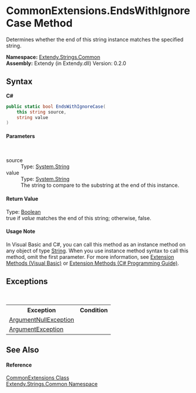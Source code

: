# CommonExtensions.EndsWithIgnoreCase Method 
 

Determines whether the end of this string instance matches the specified string.

**Namespace:**&nbsp;<a href="N_Extendy_Strings_Common">Extendy.Strings.Common</a><br />**Assembly:**&nbsp;Extendy (in Extendy.dll) Version: 0.2.0

## Syntax

**C#**<br />
``` C#
public static bool EndsWithIgnoreCase(
	this string source,
	string value
)
```


#### Parameters
&nbsp;<dl><dt>source</dt><dd>Type: <a href="https://docs.microsoft.com/dotnet/api/system.string" target="_blank">System.String</a><br /></dd><dt>value</dt><dd>Type: <a href="https://docs.microsoft.com/dotnet/api/system.string" target="_blank">System.String</a><br />The string to compare to the substring at the end of this instance.</dd></dl>

#### Return Value
Type: <a href="https://docs.microsoft.com/dotnet/api/system.boolean" target="_blank">Boolean</a><br />true if *value* matches the end of this string; otherwise, false.

#### Usage Note
In Visual Basic and C#, you can call this method as an instance method on any object of type <a href="https://docs.microsoft.com/dotnet/api/system.string" target="_blank">String</a>. When you use instance method syntax to call this method, omit the first parameter. For more information, see <a href="https://docs.microsoft.com/dotnet/visual-basic/programming-guide/language-features/procedures/extension-methods">Extension Methods (Visual Basic)</a> or <a href="https://docs.microsoft.com/dotnet/csharp/programming-guide/classes-and-structs/extension-methods">Extension Methods (C# Programming Guide)</a>.

## Exceptions
&nbsp;<table><tr><th>Exception</th><th>Condition</th></tr><tr><td><a href="https://docs.microsoft.com/dotnet/api/system.argumentnullexception" target="_blank">ArgumentNullException</a></td><td /></tr><tr><td><a href="https://docs.microsoft.com/dotnet/api/system.argumentexception" target="_blank">ArgumentException</a></td><td /></tr></table>

## See Also


#### Reference
<a href="T_Extendy_Strings_Common_CommonExtensions">CommonExtensions Class</a><br /><a href="N_Extendy_Strings_Common">Extendy.Strings.Common Namespace</a><br />